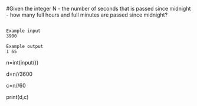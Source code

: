 #Given the integer N - the number of seconds that is passed since midnight - how many full hours and full minutes are passed since midnight?

```

Example input
3900

Example output
1 65

```

n=int(input())

d=n//3600

c=n//60

print(d,c)
